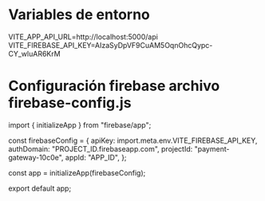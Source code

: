 # Variables de entorno
VITE_APP_API_URL=http://localhost:5000/api
VITE_FIREBASE_API_KEY=AIzaSyDpVF9CuAM5OqnOhcQypc-CY_wluAR6KrM

# Configuración firebase archivo firebase-config.js
import { initializeApp } from "firebase/app";

const firebaseConfig = {
  apiKey: import.meta.env.VITE_FIREBASE_API_KEY,
  authDomain: "PROJECT_ID.firebaseapp.com",
  projectId: "payment-gateway-10c0e",
  appId: "APP_ID",
};

const app = initializeApp(firebaseConfig);

export default app;
